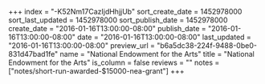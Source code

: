 +++
index = "-K52Nm17CazIjdHhjjUb"
sort_create_date = 1452978000
sort_last_updated = 1452978000
sort_publish_date = 1452978000
create_date = "2016-01-16T13:00:00-08:00"
publish_date = "2016-01-16T13:00:00-08:00"
date = "2016-01-16T13:00:00-08:00"
last_updated = "2016-01-16T13:00:00-08:00"
preview_url = "b6a5dc38-224f-9488-0be0-831d47bad1fe"
name = "National Endowment for the Arts"
title = "National Endowment for the Arts"
is_column = false
reviews = ""
notes = ["notes/short-run-awarded-$15000-nea-grant"]
+++

